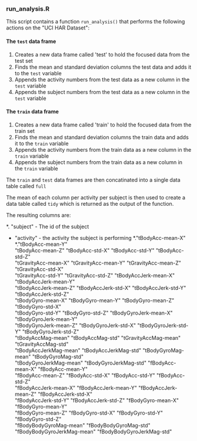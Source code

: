 ### run_analysis.R

This script contains a function `run_analysis()` that performs the following actions on the "UCI HAR Dataset":

#### The `test` data frame
1.  Creates a new data frame called 'test' to hold the focused data from the test set
2.  Finds the mean and standard deviation columns the test data and adds it to the `test` variable
3.  Appends the activity numbers from the test data as a new column in the `test` variable
4.  Appends the subject numbers from the test data as a new column in the `test` variable

#### The `train` data frame
1.  Creates a new data frame called 'train' to hold the focused data from the train set
2.  Finds the mean and standard deviation columns the train data and adds it to the `train` variable
3.  Appends the activity numbers from the train data as a new column in the `train` variable
4.  Appends the subject numbers from the train data as a new column in the `train` variable

The `train` and `test` data frames are then concatinated into a single data table called `full`

The mean of each column per activity per subject is then used to create a data table called `tidy` which is returned as the output of the function.

The resulting columns are:

*. "subject" - The id of the subject
* "activity" - the activity the subject is performing
*."tBodyAcc-mean-X"
*."tBodyAcc-mean-Y"          
"tBodyAcc-mean-Z"
"tBodyAcc-std-X"
"tBodyAcc-std-Y"
"tBodyAcc-std-Z"           
"tGravityAcc-mean-X"
"tGravityAcc-mean-Y"
"tGravityAcc-mean-Z"
"tGravityAcc-std-X"        
"tGravityAcc-std-Y"
"tGravityAcc-std-Z"
"tBodyAccJerk-mean-X"
"tBodyAccJerk-mean-Y"      
"tBodyAccJerk-mean-Z"
"tBodyAccJerk-std-X"
"tBodyAccJerk-std-Y"
"tBodyAccJerk-std-Z"       
"tBodyGyro-mean-X"
"tBodyGyro-mean-Y"
"tBodyGyro-mean-Z"
"tBodyGyro-std-X"          
"tBodyGyro-std-Y"
"tBodyGyro-std-Z"
"tBodyGyroJerk-mean-X"
"tBodyGyroJerk-mean-Y"     
"tBodyGyroJerk-mean-Z"
"tBodyGyroJerk-std-X"
"tBodyGyroJerk-std-Y"
"tBodyGyroJerk-std-Z"      
"tBodyAccMag-mean"
"tBodyAccMag-std"
"tGravityAccMag-mean"
"tGravityAccMag-std"       
"tBodyAccJerkMag-mean"
"tBodyAccJerkMag-std"
"tBodyGyroMag-mean"
"tBodyGyroMag-std"         
"tBodyGyroJerkMag-mean"
"tBodyGyroJerkMag-std"
"fBodyAcc-mean-X"
"fBodyAcc-mean-Y"          
"fBodyAcc-mean-Z"
"fBodyAcc-std-X"
"fBodyAcc-std-Y"
"fBodyAcc-std-Z"           
"fBodyAccJerk-mean-X"
"fBodyAccJerk-mean-Y"
"fBodyAccJerk-mean-Z"
"fBodyAccJerk-std-X"       
"fBodyAccJerk-std-Y"
"fBodyAccJerk-std-Z"
"fBodyGyro-mean-X"
"fBodyGyro-mean-Y"         
"fBodyGyro-mean-Z"
"fBodyGyro-std-X"
"fBodyGyro-std-Y"
"fBodyGyro-std-Z"          
"fBodyBodyGyroMag-mean"
"fBodyBodyGyroMag-std"
"fBodyBodyGyroJerkMag-mean"
"fBodyBodyGyroJerkMag-std" 
